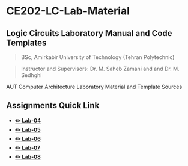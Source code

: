 # CE202-LC-Lab-Material

## Logic Circuits Laboratory Manual and Code Templates

> BSc, Amirkabir University of Technology (Tehran Polytechnic)

> Instructor and Supervisors: Dr. M. Saheb Zamani and and Dr. M. Sedhghi

AUT Computer Architecture Laboratory Material and Template Sources

## Assignments Quick Link

* [**:pencil2: Lab-04**](https://github.com/aut-ce/CE202-LC-Lab-Material/tree/master/assignment-04)
* [**:pencil2: Lab-05**](https://github.com/aut-ce/CE202-LC-Lab-Material/tree/master/assignment-05)
* [**:pencil2: Lab-06**](https://github.com/aut-ce/CE202-LC-Lab-Material/tree/master/assignment-06)
* [**:pencil2: Lab-07**](https://github.com/aut-ce/CE202-LC-Lab-Material/tree/master/assignment-07)
* [**:pencil2: Lab-08**](https://github.com/aut-ce/CE202-LC-Lab-Material/tree/master/assignment-08)

